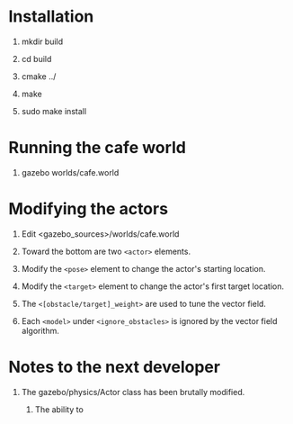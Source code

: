 # Installation

1. mkdir build

1. cd build

1. cmake ../

1. make

1. sudo make install

# Running the cafe world

1. gazebo worlds/cafe.world

# Modifying the actors

1. Edit <gazebo_sources>/worlds/cafe.world

1. Toward the bottom are two `<actor>` elements.

1. Modify the `<pose>` element to change the actor's starting location.

1. Modify the `<target>` element to change the actor's first target location.

1. The `<[obstacle/target]_weight>` are used to tune the vector field.

1. Each `<model>` under `<ignore_obstacles>` is ignored by the vector field algorithm. 

# Notes to the next developer

1. The gazebo/physics/Actor class has been brutally modified.

    1. The ability to <script> a motion (see worlds/actor.world) has been ripped out.

    1. For this work, we need the ability to control motion via a plugin (see plugins/Actor.*).

    1. Ideally we make the Actor class handle both scripting, and programmatic control
